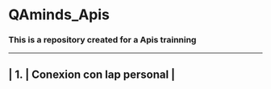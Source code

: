 # QAminds_Apis
### This is a repository created for a Apis trainning
-----
| 1. | Conexion con lap personal |
-----